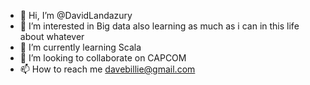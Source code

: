 - 👋 Hi, I’m @DavidLandazury
- 👀 I’m interested in Big data also learning as much as  i can in this life about whatever
- 🌱 I’m currently learning Scala
- 💞️ I’m looking to collaborate on CAPCOM
- 📫 How to reach me davebillie@gmail.com

<!---
DavidLandazury/DavidLandazury is a ✨ special ✨ repository because its `README.md` (this file) appears on your GitHub profile.
You can click the Preview link to take a look at your changes.
--->
